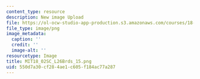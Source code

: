 ```yaml
---
content_type: resource
description: New image Upload
file: https://ol-ocw-studio-app-production.s3.amazonaws.com/courses/18-02sc-multivariable-calculus-fall-2010/550d7a30cf284ae1c605f184ac77a287_MIT18_02SC_L26Brds_15.png
file_type: image/png
image_metadata:
  caption: ''
  credit: ''
  image-alt: ''
resourcetype: Image
title: MIT18_02SC_L26Brds_15.png
uid: 550d7a30-cf28-4ae1-c605-f184ac77a287
---
```

